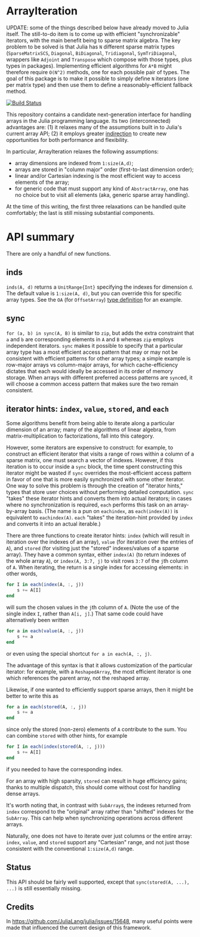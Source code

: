 # ArrayIteration

UPDATE: some of the things described below have already moved to Julia itself. The still-to-do item is to come up with efficient "synchronizable" iterators, with the main benefit being to sparse matrix algebra. The key problem to be solved is that Julia has `N` different sparse matrix types (`SparseMatrixSCS`, `Diagonal`, `BiDiagonal`, `Tridiagonal`, `SymTriDiagonal`, wrappers like `Adjoint` and `Transpose` which compose with those types, plus types in packages). Implementing efficient algorithms for `A*B` might therefore require `O(N^2)` methods, one for each possible pair of types. The goal of this package is to make it possible to simply define `N` iterators (one per matrix type) and then use them to define a reasonably-efficient fallback method.

[![Build Status](https://travis-ci.org/timholy/ArrayIteration.jl.svg?branch=master)](https://travis-ci.org/timholy/ArrayIteration.jl)

This repository contains a candidate next-generation interface for handling arrays in the Julia programming language.
Its two (interconnected) advantages are:
(1) it relaxes many of the assumptions built in to Julia's current array API;
(2) it employs greater [indirection](https://en.wikipedia.org/wiki/Indirection) to create new opportunities for both performance and flexibility.

In particular, ArrayIteration relaxes the following assumptions:

- array dimensions are indexed from `1:size(A,d)`;
- arrays are stored in "column major" order (first-to-last dimension order);
- linear and/or Cartesian indexing is the most efficient way to access elements of the array;
- for generic code that must support any kind of `AbstractArray`, one has no choice but to visit all elements (aka, generic sparse array handling).

At the time of this writing, the first three relaxations can be handled quite comfortably; the last is still missing substantial components.

# API summary

There are only a handful of new functions.

## inds

`inds(A, d)` returns a `UnitRange{Int}` specifying the indexes for dimension `d`.  The default value is `1:size(A, d)`, but you can override this for specific array types.  See the `OA` (for `OffsetArray`) [type definition](test/array_types.jl) for an example.

## sync

`for (a, b) in sync(A, B)` is similar to `zip`, but adds the extra constraint that `a` and `b` are corresponding elements in `A` and `B` whereas `zip` employs independent iterators.
`sync` makes it possible to specify that a particular array type has a most efficient access pattern that may or may not be consistent with efficient patterns for other array types; a simple example is row-major arrays vs column-major arrays, for which cache-efficiency dictates that each would ideally be accessed in its order of memory storage.
When arrays with different preferred access patterns are `sync`ed, it will choose a common access pattern that makes sure the two remain consistent.

## iterator hints: `index`, `value`, `stored`, and `each`

Some algorithms benefit from being able to iterate along a particular dimension of an array; many of the algorithms of linear algebra, from matrix-multiplication to factorizations, fall into this category.

However, some iterators are expensive to construct: for example, to construct an efficient iterator that visits a range of rows within a column of a sparse matrix, one must search a vector of indexes.
However, if this iteration is to occur inside a `sync` block, the time spent constructing this iterator might be wasted if `sync` overrides the most-efficient access pattern in favor of one that is more easily synchronized with some other iterator.
One way to solve this problem is through the creation of "iterator hints," types that store user choices without performing detailed computation.
`sync` "takes" these iterator hints and converts them into actual iterators; in cases where no synchronization is required, `each` performs this task on an array-by-array basis.
(The name is a pun on `eachindex`, as `each(index(A))` is equivalent to `eachindex(A)`. `each` "takes" the iteration-hint provided by `index` and converts it into an actual iterable.)

There are three functions to create iterator hints: `index` (which will result in iteration over the indexes of an array), `value` (for iteration over the entries of `A`), and `stored` (for visiting just the "stored" indexes/values of a sparse array).
They have a common syntax, either `index(A)` (to return indexes of the whole array `A`), or `index(A, 3:7, j)` to visit rows `3:7` of the `j`th column of `A`.  When iterating, the return is a single index for accessing elements: in other words,

```jl
for I in each(index(A, :, j))
    s += A[I]
end
```
will sum the chosen values in the `j`th column of `A`.
(Note the use of the single index `I`, rather than `A[i, j]`.)
That same code could have alternatively been written

```jl
for a in each(value(A, :, j))
    s += a
end
```

or even using the special shortcut `for a in each(A, :, j)`.

The advantage of this syntax is that it allows customization of the particular iterator: for example, with a `ReshapedArray`, the most efficient iterator is one which references the parent array, not the reshaped array.

Likewise, if one wanted to efficiently support sparse arrays, then it might be better to write this as

```jl
for a in each(stored(A, :, j))
    s += a
end
```
since only the stored (non-zero) elements of `A` contribute to the sum.  You can combine `stored` with other hints, for example

```jl
for I in each(index(stored(A, :, j)))
    s += A[I]
end
```
if you needed to have the corresponding index.

For an array with high sparsity, `stored` can result in huge efficiency gains; thanks to multiple dispatch, this should come without cost for handling dense arrays.

It's worth noting that, in contrast with `SubArray`s, the indexes returned from `index` correspond to the "original" array rather than "shifted" indexes for the `SubArray`.  This can help when synchronizing operations across different arrays.

Naturally, one does not have to iterate over just columns or the entire array: `index`, `value`, and `stored` support any "Cartesian" range, and not just those consistent with the conventional `1:size(A,d)` range.

## Status

This API should be fairly well supported, except that `sync(stored(A, ...), ...)` is still essentially missing.

## Credits

In https://github.com/JuliaLang/julia/issues/15648, many useful points were made that influenced the current design of this framework.
